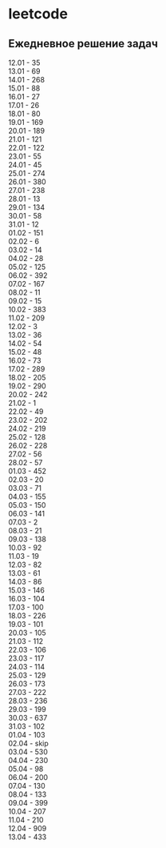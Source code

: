 # leetcode

## Ежедневное решение задач

12.01 - 35  
13.01 - 69  
14.01 - 268  
15.01 - 88  
16.01 - 27  
17.01 - 26  
18.01 - 80  
19.01 - 169  
20.01 - 189  
21.01 - 121  
22.01 - 122  
23.01 - 55  
24.01 - 45  
25.01 - 274  
26.01 - 380  
27.01 - 238  
28.01 - 13  
29.01 - 134  
30.01 - 58  
31.01 - 12  
01.02 - 151  
02.02 - 6  
03.02 - 14  
04.02 - 28  
05.02 - 125  
06.02 - 392  
07.02 - 167  
08.02 - 11  
09.02 - 15  
10.02 - 383  
11.02 - 209  
12.02 - 3  
13.02 - 36  
14.02 - 54  
15.02 - 48  
16.02 - 73  
17.02 - 289  
18.02 - 205  
19.02 - 290  
20.02 - 242  
21.02 - 1  
22.02 - 49  
23.02 - 202  
24.02 - 219  
25.02 - 128  
26.02 - 228  
27.02 - 56  
28.02 - 57  
01.03 - 452  
02.03 - 20  
03.03 - 71  
04.03 - 155  
05.03 - 150  
06.03 - 141  
07.03 - 2  
08.03 - 21  
09.03 - 138  
10.03 - 92  
11.03 - 19  
12.03 - 82  
13.03 - 61  
14.03 - 86  
15.03 - 146  
16.03 - 104  
17.03 - 100  
18.03 - 226  
19.03 - 101  
20.03 - 105  
21.03 - 112  
22.03 - 106  
23.03 - 117  
24.03 - 114  
25.03 - 129  
26.03 - 173  
27.03 - 222  
28.03 - 236  
29.03 - 199  
30.03 - 637  
31.03 - 102  
01.04 - 103  
02.04 - skip  
03.04 - 530  
04.04 - 230  
05.04 - 98  
06.04 - 200  
07.04 - 130  
08.04 - 133  
09.04 - 399  
10.04 - 207  
11.04 - 210  
12.04 - 909  
13.04 - 433